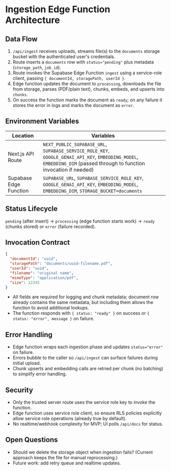 # Ingestion Edge Function Architecture

## Data Flow

1. `/api/ingest` receives uploads, streams file(s) to the `documents` storage bucket with the authenticated user's credentials.
2. Route inserts a `documents` row with `status="pending"` plus metadata (`storage_path`, `job_id`).
3. Route invokes the Supabase Edge Function `ingest` using a service-role client, passing `{ documentId, storagePath, userId }`.
4. Edge function updates the document to `processing`, downloads the file from storage, parses (PDF/plain text), chunks, embeds, and upserts into `chunks`.
5. On success the function marks the document as `ready`; on any failure it stores the error in logs and marks the document as `error`.

## Environment Variables

| Location                | Variables                                                                    |
| ----------------------- | ----------------------------------------------------------------------------- |
| Next.js API Route       | `NEXT_PUBLIC_SUPABASE_URL`, `SUPABASE_SERVICE_ROLE_KEY`, `GOOGLE_GENAI_API_KEY`, `EMBEDDING_MODEL`, `EMBEDDING_DIM` (passed through to function invocation if needed) |
| Supabase Edge Function  | `SUPABASE_URL`, `SUPABASE_SERVICE_ROLE_KEY`, `GOOGLE_GENAI_API_KEY`, `EMBEDDING_MODEL`, `EMBEDDING_DIM`, `STORAGE_BUCKET=documents` |

## Status Lifecycle

`pending` (after insert) → `processing` (edge function starts work) → `ready` (chunks stored) or `error` (failure recorded).

## Invocation Contract

```json
{
  "documentId": "uuid",
  "storagePath": "documents/uuid-filename.pdf",
  "userId": "uuid",
  "filename": "original name",
  "mimeType": "application/pdf",
  "size": 12345
}
```

- All fields are required for logging and chunk metadata; document row already contains the same metadata, but including them allows the function to avoid additional lookups.
- The function responds with `{ status: "ready" }` on success or `{ status: "error", message }` on failure.

## Error Handling

- Edge function wraps each ingestion phase and updates `status="error"` on failure.
- Errors bubble to the caller so `/api/ingest` can surface failures during initial upload.
- Chunk upserts and embedding calls are retried per chunk (no batching) to simplify error handling.

## Security

- Only the trusted server route uses the service role key to invoke the function.
- Edge function uses service role client, so ensure RLS policies explicitly allow service role operations (already true by default).
- No realtime/webhook complexity for MVP; UI polls `/api/docs` for status.

## Open Questions

- Should we delete the storage object when ingestion fails? (Current approach keeps the file for manual reprocessing.)
- Future work: add retry queue and realtime updates.
